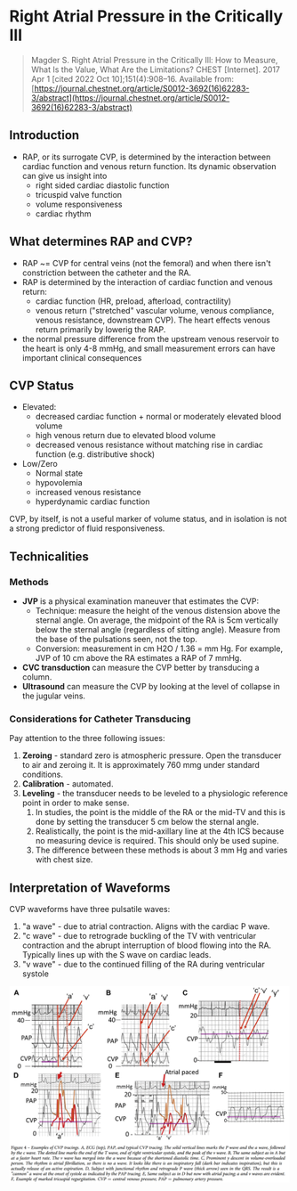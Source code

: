 # Right Atrial Pressure in the Critically Ill
> Magder S. Right Atrial Pressure in the Critically Ill: How to Measure, What Is the Value, What Are the Limitations? CHEST [Internet]. 2017 Apr 1 [cited 2022 Oct 10];151(4):908–16. Available from: [https://journal.chestnet.org/article/S0012-3692(16)62283-3/abstract](https://journal.chestnet.org/article/S0012-3692(16)62283-3/abstract)

## Introduction
- RAP, or its surrogate CVP, is determined by the interaction between cardiac function and venous return function. Its dynamic observation can give us insight into
	- right sided cardiac diastolic function
	- tricuspid valve function
	- volume responsiveness
	- cardiac rhythm

## What determines RAP and CVP?
- RAP ~= CVP for central veins (not the femoral) and when there isn't constriction between the catheter and the RA.
- RAP is determined by the interaction of cardiac function and venous return:
	- cardiac function (HR, preload, afterload, contractility)
	- venous return ("stretched" vascular volume, venous compliance, venous resistance, downstream CVP). The heart effects venous return primarily by lowerig the RAP.
- the normal pressure difference from the upstream venous reservoir to the heart is only 4-8 mmHg, and small measurement errors can have important clinical consequences

## CVP Status
- Elevated:
	- decreased cardiac function + normal or moderately elevated blood volume
	- high venous return due to elevated blood volume
	- decreased venous resistance without matching rise in cardiac function (e.g. distributive shock)
- Low/Zero
	- Normal state
	- hypovolemia
	- increased venous resistance
	- hyperdynamic cardiac function

CVP, by itself, is not a useful marker of volume status, and in isolation is not a strong predictor of fluid responsiveness.

## Technicalities
### Methods
- **JVP** is a physical examination maneuver that estimates the CVP:
	- Technique: measure the height of the venous distension above the sternal angle. On average, the midpoint of the RA is 5cm vertically below the sternal angle (regardless of sitting angle). Measure from the base of the pulsations seen, not the top.
	- Conversion: measurement in cm H2O / 1.36 = mm Hg. For example, JVP of 10 cm above the RA estimates a RAP of 7 mmHg.
- **CVC transduction** can measure the CVP better by transducing a column.
- **Ultrasound** can measure the CVP by looking at the level of collapse in the jugular veins.

### Considerations for Catheter Transducing
Pay attention to the three following issues:

1. **Zeroing** - standard zero is atmospheric pressure. Open the transducer to air and zeroing it. It is approximately 760 mmg under standard conditions.
2. **Calibration** - automated.
3. **Leveling** - the transducer needs to be leveled to a physiologic reference point in order to make sense.
	1) In studies, the point is the middle of the RA or the mid-TV and this is done by setting the transducer 5 cm below the sternal angle.
	2) Realistically, the point is the mid-axillary line at the 4th ICS because no measuring device is required. This should only be used supine.
	3) The difference between these methods is about 3 mm Hg and varies with chest size.

## Interpretation of Waveforms
CVP waveforms have three pulsatile waves:
1) "a wave" - due to atrial contraction. Aligns with the cardiac P wave.
2) "c wave" - due to retrograde buckling of the TV with ventricular contraction  and the abrupt interruption of blood flowing into the RA. Typically lines up with the S wave on cardiac leads.
3) "v wave" - due to the continued filling of the RA during ventricular systole

![](_attachments/Pasted%20image%2020221011210410.png)